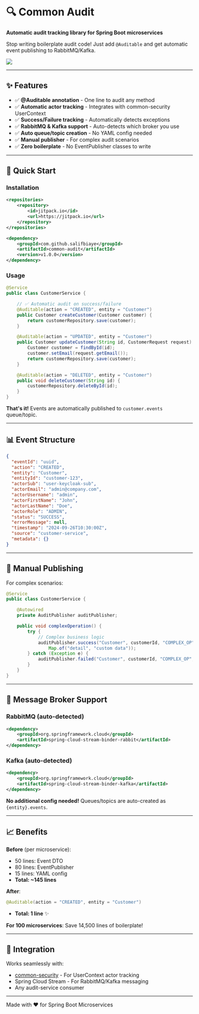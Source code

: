 # 🔍 Common Audit

**Automatic audit tracking library for Spring Boot microservices**

Stop writing boilerplate audit code! Just add `@Auditable` and get automatic event publishing to RabbitMQ/Kafka.

[![](https://jitpack.io/v/salifbiaye/common-audit.svg)](https://jitpack.io/#salifbiaye/common-audit)

---

## ✨ Features

- ✅ **@Auditable annotation** - One line to audit any method
- ✅ **Automatic actor tracking** - Integrates with common-security UserContext
- ✅ **Success/Failure tracking** - Automatically detects exceptions
- ✅ **RabbitMQ & Kafka support** - Auto-detects which broker you use
- ✅ **Auto queue/topic creation** - No YAML config needed
- ✅ **Manual publisher** - For complex audit scenarios
- ✅ **Zero boilerplate** - No EventPublisher classes to write

---

## 🚀 Quick Start

### Installation

```xml
<repositories>
    <repository>
        <id>jitpack.io</id>
        <url>https://jitpack.io</url>
    </repository>
</repositories>

<dependency>
    <groupId>com.github.salifbiaye</groupId>
    <artifactId>common-audit</artifactId>
    <version>v1.0.0</version>
</dependency>
```

### Usage

```java
@Service
public class CustomerService {

    // ✅ Automatic audit on success/failure
    @Auditable(action = "CREATED", entity = "Customer")
    public Customer createCustomer(Customer customer) {
        return customerRepository.save(customer);
    }

    @Auditable(action = "UPDATED", entity = "Customer")
    public Customer updateCustomer(String id, CustomerRequest request) {
        Customer customer = findById(id);
        customer.setEmail(request.getEmail());
        return customerRepository.save(customer);
    }

    @Auditable(action = "DELETED", entity = "Customer")
    public void deleteCustomer(String id) {
        customerRepository.deleteById(id);
    }
}
```

**That's it!** Events are automatically published to `customer.events` queue/topic.

---

## 📊 Event Structure

```json
{
  "eventId": "uuid",
  "action": "CREATED",
  "entity": "Customer",
  "entityId": "customer-123",
  "actorSub": "user-keycloak-sub",
  "actorEmail": "admin@company.com",
  "actorUsername": "admin",
  "actorFirstName": "John",
  "actorLastName": "Doe",
  "actorRole": "ADMIN",
  "status": "SUCCESS",
  "errorMessage": null,
  "timestamp": "2024-09-26T10:30:00Z",
  "source": "customer-service",
  "metadata": {}
}
```

---

## 🔧 Manual Publishing

For complex scenarios:

```java
@Service
public class CustomerService {

    @Autowired
    private AuditPublisher auditPublisher;

    public void complexOperation() {
        try {
            // Complex business logic
            auditPublisher.success("Customer", customerId, "COMPLEX_OP",
                Map.of("detail", "custom data"));
        } catch (Exception e) {
            auditPublisher.failed("Customer", customerId, "COMPLEX_OP", e);
        }
    }
}
```

---

## 🔀 Message Broker Support

### RabbitMQ (auto-detected)
```xml
<dependency>
    <groupId>org.springframework.cloud</groupId>
    <artifactId>spring-cloud-stream-binder-rabbit</artifactId>
</dependency>
```

### Kafka (auto-detected)
```xml
<dependency>
    <groupId>org.springframework.cloud</groupId>
    <artifactId>spring-cloud-stream-binder-kafka</artifactId>
</dependency>
```

**No additional config needed!** Queues/topics are auto-created as `{entity}.events`.

---

## 📈 Benefits

**Before** (per microservice):
- 50 lines: Event DTO
- 80 lines: EventPublisher
- 15 lines: YAML config
- **Total: ~145 lines**

**After**:
```java
@Auditable(action = "CREATED", entity = "Customer")
```
- **Total: 1 line** ✨

**For 100 microservices**: Save 14,500 lines of boilerplate!

---

## 🔗 Integration

Works seamlessly with:
- [common-security](https://github.com/salifbiaye/common-security) - For UserContext actor tracking
- Spring Cloud Stream - For RabbitMQ/Kafka messaging
- Any audit-service consumer

---

Made with ❤️ for Spring Boot Microservices

